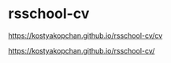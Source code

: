 # rsschool-cv
https://kostyakopchan.github.io/rsschool-cv/cv

https://kostyakopchan.github.io/rsschool-cv/
